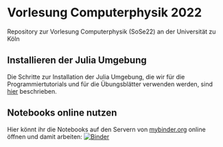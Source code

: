 # Vorlesung Computerphysik 2022
Repository zur Vorlesung Computerphysik (SoSe22) an der Universität zu Köln

## Installieren der Julia Umgebung
Die Schritte zur Installation der Julia Umgebung, die wir für die Programmiertutorials
und für die Übungsblätter verwenden werden, sind
[hier](doc/install_julia.md) beschrieben.

## Notebooks online nutzen
Hier könnt ihr die Notebooks auf den Servern von [mybinder.org](https://mybinder.org/) online öffnen und damit arbeiten: [![Binder](https://mybinder.org/badge_logo.svg)](https://mybinder.org/v2/gh/markusschmitt/compphys2022/HEAD)

